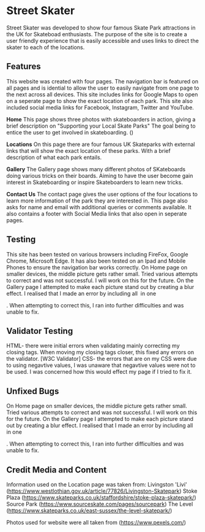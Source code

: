 # Street Skater

Street Skater was developed to show four famous Skate Park attractions in the UK for Skateboad enthusiasts. The purpose of the site is to create a user friendly experience that is easily accessible and uses links to direct the skater to each of the locations.

## Features

This website was created with four pages.
The navigation bar is featured on all pages and is idential to allow the user to easily navigate from one page to the next across all devices.
This site includes links for Google Maps to open on a seperate page to show the exact location of each park.
This site also included social media links for Facebook, Instagram, Twitter and YouTube.

**Home**
This page shows three photos with skateboarders in action, giving a brief description on "Supporting your Local Skate Parks" The goal being to entice the user to get involved in skateboarding. ()

**Locations**
On this page there are four famous UK Skateparks with external links that will show the exact location of these parks. With a brief description of what each park entails. 

**Gallery**
The Gallery page shows many different photos of SKateboards doing various tricks on their boards. Aiming to have the user become gain interest in Skateboarding or inspire Skateboarders to learn new tricks.

**Contact Us**
The contact page gives the user options of the four locations to learn more information of the park they are interested in. This page also asks for name and email with additional queries or comments available. It also contains a footer with Social Media links that also open in seperate pages.

## Testing
This site has been tested on various browsers including FireFox, Google Chrome, Microsoft Edge. It has also been tested on an Ipad and Mobile Phones to ensure the navigation bar works correctly. 
On Home page on smaller devices, the middle picture gets rather small. Tried various attempts to correct and was not successful. I will work on this for the future.
On the Gallery page I attempted to make each picture stand out by creating a blur effect. I realised that I made an error by including all <img> in one <div>. When attempting to correct this, I ran into further difficulties and was unable to fix.

## Validator Testing
HTML- there were initial errors when validating mainly correcting my closing tags. When moving my closing tags closer, this fixed any errors on the validator. [W3C Validator]
CSS- the errors that are on my CSS were due to using negavtive values, I was unaware that negavtive values were not to be used. I was concerned how this would effect my page if I tried to fix it.

## Unfixed Bugs 
On Home page on smaller devices, the middle picture gets rather small. Tried various attempts to correct and was not successful. I will work on this for the future.
On the Gallery page I attempted to make each picture stand out by creating a blur effect. I realised that I made an error by including all <img> in one <div>. When attempting to correct this, I ran into further difficulties and was unable to fix.

## Credit Media and Content
Information used on the Location page was taken from:
Livingston 'Livi' (https://www.westlothian.gov.uk/article/77826/Livingston-Skatepark)
Stoke Plaza (<https://www.skateparks.co.uk/staffordshire/stoke-plaza-skatepark/>)
Source Park (<https://www.sourceskate.com/pages/sourcepark>)
The Level (https://www.skateparks.co.uk/east-sussex/the-level-skatepark/)

Photos used for website were all taken from  (<https://www.pexels.com/>)







